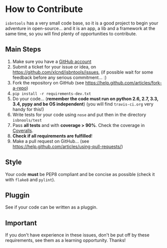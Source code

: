 # How to Contribute

`isbntools` has a very small code base, so it is a good project to begin your
adventure in open-source... and it is an app, a lib and a framework at the same
time, so you will find plenty of opportunities to contribute.

## Main Steps

1. Make sure you have a [GitHub account](https://github.com/signup/free)
2. Submit a ticket for your issue or idea,
   on https://github.com/xlcnd/isbntools/issues,
   (if possible wait for some feedback before any serious commitment... :)
3. Fork the repository on GitHub (see https://help.github.com/articles/fork-a-repo)
4. `pip install -r requirements-dev.txt`
5. Do your code... (**remember the code must run on python 2.6, 2.7, 3.3, 3.4, pypy
   and be OS independent**) (you will find `travis-ci.org` very handy for this!)
6. Write tests for your code using `nose` and put then in the directory `isbnools/test`
7. Pass **all tests** and with **coverage > 90%**.
   Check the coverage in [Coveralls](http://bit.ly/1mWwjuE).
8. **Check if all requirements are fulfilled**!
9. Make a pull request on GitHub...
   (see https://help.github.com/articles/using-pull-requests/)


## Style

Your code **must** be PEP8 compliant and be concise as possible (check it with
`flake8` and `pylint`).


## Pluggin
See if your code can be written as a pluggin.


## Important

If you don't have experience in these issues, don't be put off by these requirements,
see them as a learning opportunity. Thanks!
